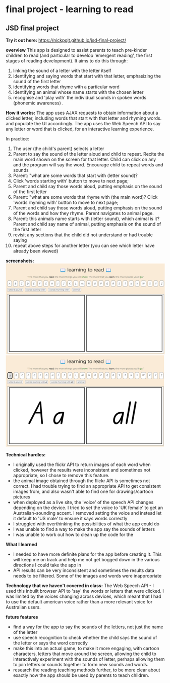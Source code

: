 # final project - learning to read
## JSD final project

**Try it out here:** https://nickpgit.github.io/jsd-final-project/

**overview**
This app is designed to assist parents to teach pre-kinder children to read (and particular to develop 'emergent reading', the first stages of reading development). It aims to do this through: 

1. linking the sound of a letter with the letter itself
2. identifying and saying words that start with that letter, emphasizing the sound of the first letter
3. identifying words that rhyme with a particular word
4. identifying an animal whose name starts with the chosen letter
5. recognise and 'play with' the individual sounds in spoken words (phonemic awareness) . 

**How it works:** 
The app uses AJAX requests to obtain information about a clicked letter, including words that start with that letter and rhyming words. and populate the UI accordingly. The app uses the Web Speech API to say any letter or word that is clicked, for an interactive learning experience. 

In practice: 
1. The user (the child's parent) selects a letter
2. Parent to say the sound of the letter aloud and child to repeat. Recite the main word shown on the screen for that letter. Child can click on any and the program will say the word. Encourage child to repeat words and sounds
3. Parent: "what are some words that start with (letter sound)? 
4. Click 'words starting with' button to move to next page; 
5. Parent and child say those words aloud, putting emphasis on the sound of the first letter
6. Parent: "what are some words that rhyme with (the main word)? Click 'words rhyming with' button to move to next page; 
7. Parent and child say those words aloud, putting emphasis on the sound of the words and how they rhyme. Parent navigates to animal page. 
8. Parent: this animals name starts with (letter sound), which animal is it? Parent and child say name of animal, putting emphasis on the sound of the first letter
9. revisit any sections that the child did not understand or had trouble saying
10. repeat above steps for another letter (you can see which letter have already been viewed)

**screenshots:** 
![main page](images/main.png)
![letter and sound](images/letter%20and%20sound.png)

**Technical hurdles:** 
- I originally used the flickr API to return images of each word when clicked, however the results were inconsistent and sometimes not appropriate, so I chose to remove this feature.
- the animal image obtained through the flickr API is sometimes not correct. I had trouble trying to find an appropriate API to get consistent images from, and also wasn't able to find one for drawings/cartoon pictures
- when deployed as a live site, the 'voice' of the speech API changes depending on the device. I tried to set the voice to 'UK female' to get an Australian-sounding accent. I removed setting the voice and instead let it default to 'US male' to ensure it says words correctly
- I struggled with overthinking the possibilities of what the app could do
- I was unable to find a way to make the app say the sounds of letters
- I was unable to work out how to clean up the code for the 

**What I learned**
- I needed to have more definite plans for the app before creating it. This will keep me on track and help me not get bogged down in the various directions I could take the app in 
- API results can be very inconsistent and sometimes the results data needs to be filtered. Some of the images and words were inappropriate

**Technology that we haven't covered in class:** 
The Web Speech API - I used this inbuilt browser API to 'say' the words or letters that were clicked. I was limited by the voices changing across devices, which meant that I had to use the default american voice rather than a more relevant voice for Australian users. 

**future features** 
- find a way for the app to say the sounds of the letters, not just the name of the letter
- use speech recognition to check whether the child says the sound of the letter or says the word correctly 
- make this into an actual game, to make it more engaging, with cartoon characters, letters that move around the screen, allowing the child to interactively experiment with the sounds of letter, perhaps allowing them to join letters or sounds together to form new sounds and words. 
- research the reading teaching methods further, to be more clear about exactly how the app should be used by parents to teach children. 
